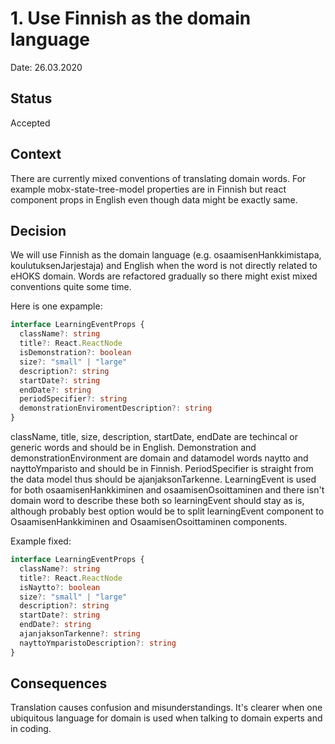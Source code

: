 # 1. Use Finnish as the domain language

Date: 26.03.2020

## Status

Accepted

## Context

There are currently mixed conventions of translating domain words. For example mobx-state-tree-model properties are
in Finnish but react component props in English even though data might be exactly same.

## Decision

We will use Finnish as the domain language (e.g. osaamisenHankkimistapa, koulutuksenJarjestaja) and English when
the word is not directly related to eHOKS domain. Words are refactored gradually so there might exist mixed
conventions quite some time.

Here is one expample:

```typescript
interface LearningEventProps {
  className?: string
  title?: React.ReactNode
  isDemonstration?: boolean
  size?: "small" | "large"
  description?: string
  startDate?: string
  endDate?: string
  periodSpecifier?: string
  demonstrationEnviromentDescription?: string
}
```

className, title, size, description, startDate, endDate are techincal or generic words and should be in English.
Demonstration and demonstrationEnvironment are domain and datamodel words naytto and nayttoYmparisto and should be in
Finnish. PeriodSpecifier is straight from the data model thus should be ajanjaksonTarkenne. LearningEvent is used for
both osaamisenHankkiminen and osaamisenOsoittaminen and there isn't domain word to describe these both so learningEvent
should stay as is, although probably best option would be to split learningEvent component to OsaamisenHankkiminen and
OsaamisenOsoittaminen components.

Example fixed:

```typescript
interface LearningEventProps {
  className?: string
  title?: React.ReactNode
  isNaytto?: boolean
  size?: "small" | "large"
  description?: string
  startDate?: string
  endDate?: string
  ajanjaksonTarkenne?: string
  nayttoYmparistoDescription?: string
}
```

## Consequences

Translation causes confusion and misunderstandings. It's clearer when one ubiquitous language for domain is used when
talking to domain experts and in coding.

